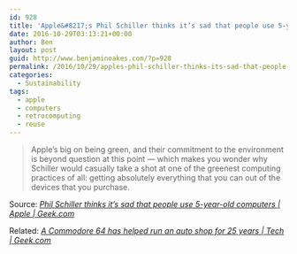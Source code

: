 ```yaml
---
id: 928
title: 'Apple&#8217;s Phil Schiller thinks it’s sad that people use 5-year-old computers'
date: 2016-10-29T03:13:21+00:00
author: Ben
layout: post
guid: http://www.benjaminoakes.com/?p=928
permalink: /2016/10/29/apples-phil-schiller-thinks-its-sad-that-people-use-5-year-old-computers/
categories:
  - Sustainability
tags:
  - apple
  - computers
  - retrocomputing
  - reuse
---
```

> Apple’s big on being green, and their commitment to the environment is beyond question at this point — which makes you wonder why Schiller would casually take a shot at one of the greenest computing practices of all: getting absolutely everything that you can out of the devices that you purchase.

Source: _[Phil Schiller thinks it’s sad that people use 5-year-old computers | Apple | Geek.com](http://www.geek.com/apple/phil-schiller-thinks-its-sad-that-people-use-5-year-old-computers-1650316/)_

Related: _[A Commodore 64 has helped run an auto shop for 25 years | Tech | Geek.com](http://www.geek.com/tech/a-commodore-64-has-helped-run-an-auto-shop-for-25-years-1672510/)_